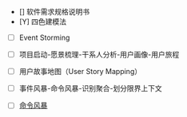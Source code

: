 - [] 软件需求规格说明书
- [Y] 四色建模法
- [ ] Event Storming

- [ ] 项目启动-愿景梳理-干系人分析-用户画像-用户旅程
- [ ] 用户故事地图（User Story Mapping）
- [ ] 事件风暴-命令风暴-识别聚合-划分限界上下文
- [ ] [命令风暴](https://zhuanlan.zhihu.com/p/95001438)